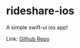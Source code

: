 # rideshare-ios

A simple swift-ui ios app!

Link: [Github Repo](https://github.com/hack-duke/rideshare-ios)
